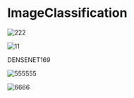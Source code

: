 # ImageClassification

![222](https://user-images.githubusercontent.com/59581456/214688773-a6407847-d4e7-4360-bcc2-7b02a8afee87.png)


![11](https://user-images.githubusercontent.com/59581456/214688790-ecbc0514-dc11-43fe-bbb7-aea5f21c6095.png)


DENSENET169

![555555](https://user-images.githubusercontent.com/59581456/214688859-da355f23-a623-47ce-be9a-44f3ef59a970.png)


![6666](https://user-images.githubusercontent.com/59581456/214688927-03a6e37a-f628-4ebe-a1cd-0979e4365d2b.png)
